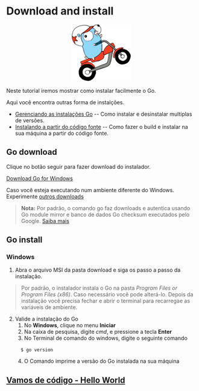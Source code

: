 # Download and install

<p align="center"><img src="assets/install-motorcycle.svg" width="auto" height="150"></p>

Neste tutorial iremos mostrar como instalar facilmente o Go.

Aqui você encontra outras forma de instalções.

- [Gerenciando as instalações Go](https://go.dev/doc/manage-install) -- Como instalar e desinstalar multiplas de versões.
- [Instalando a partir do código fonte](https://go.dev/doc/install/source) -- Como fazer o build e instalar na sua máquina a partir do código fonte.

## Go download

Clique no botão seguir para fazer download do instalador.

[Download Go for Windows](https://go.dev/dl/go1.18.1.windows-amd64.msi)

Caso você esteja executando num ambiente diferente do Windows. Experimente [outros downloads](https://go.dev/dl/) 

> **Nota:** Por padrão, o comando go faz downloads e autentica usando Go module mirror e banco de dados Go checksum executados pelo Google. [Saiba mais](https://go.dev/dl)

## Go install

### Windows

1) Abra o arquivo MSI da pasta download e siga os passo a passo da instalação.
> Por padrão, o instalador instala o Go na pasta *Program Files or Program Files (x86)*. Caso necessário você pode alterá-lo.
Depois da instalação você precisa fechar e abrir o terminal para recarregae as variáveis de ambiente.

2) Valide a instalação do Go
   1) No **Windows**, clique no menu **Iniciar**
   2) Na caixa de pesquisa, digite *cmd*, e pressione a tecla **Enter**
   3) No Terminal de comando do windows, digite o seguinte comando
   ````shell
     $ go version
    ````
   4) O Comando imprime a versão do Go instalada na sua máquina

## [Vamos de código - Hello World](./get_started_with_go.md#nosso-hello-world)


